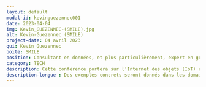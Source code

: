 ```yaml
---
layout: default
modal-id: kevinguezennec001
date: 2023-04-04
img: Kevin_GUEZENNEC-(SMILE).jpg
alt: Kevin-Guezennec (SMILE)
project-date: 04 avril 2023
qui: Kevin Guezennec
boite: SMILE
position: Consultant en données, et plus particulièrement, expert en gouvernance des données. <br>
category: TECH
description: Cette conférence portera sur l'Internet des objets (IoT) et sur la gestion des biais cognitifs dans la gestion des données. Typiquement comment les biais cognitifs peuvent influencer la collecte, l'analyse et la prise de décision basée sur les données dans les projets IoT.
description-longue : Des exemples concrets seront donnés dans les domaines de la marine et de l'agroalimentaire pour montrer comment ces biais peuvent avoir un impact négatif sur les projets IoT. Par exemple, dans le domaine maritime, vous entendrez comment les biais cognitifs peuvent entraîner une sous-estimation des risques liés à l'utilisation d'IoT à bord des navires et comment cela peut causer des erreurs de calcul. Dans l'agroalimentaire, vous verrez comment les biais cognitifs peuvent entraîner une sur-estimation des résultats de l'utilisation de l'IoT dans les cultures.
---
```


